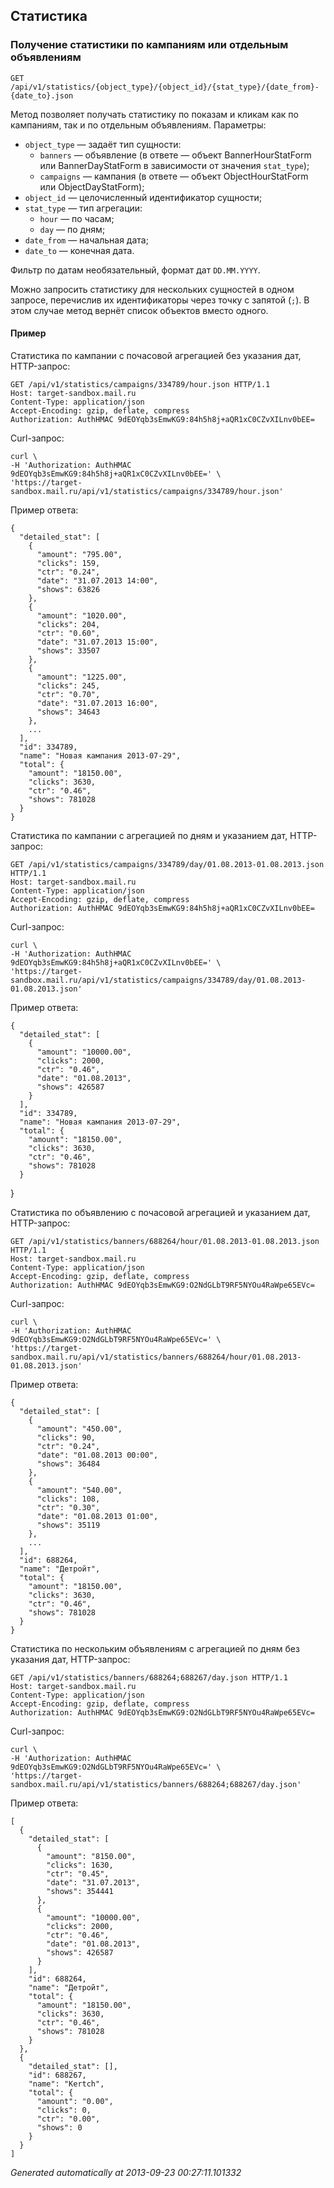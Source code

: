 ## Статистика


### Получение статистики по кампаниям или отдельным объявлениям
`GET /api/v1/statistics/{object_type}/{object_id}/{stat_type}/{date_from}-{date_to}.json`

Метод позволяет получать статистику по показам и кликам как по кампаниям,
так и по отдельным объявлениям. Параметры:

* `object_type` — задаёт тип сущности:
    + `banners` — объявление (в ответе — объект BannerHourStatForm или
    BannerDayStatForm в зависимости от значения `stat_type`);
    + `campaigns` — кампания (в ответе — объект ObjectHourStatForm или
    ObjectDayStatForm);
* `object_id` — целочисленный идентификатор сущности;
* `stat_type` — тип агрегации:
    + `hour` — по часам;
    + `day` — по дням;
* `date_from` — начальная дата;
* `date_to` — конечная дата.

Фильтр по датам необязательный, формат дат `DD.MM.YYYY`.

Можно запросить статистику для нескольких сущностей в одном запросе,
перечислив их идентификаторы через точку с запятой (`;`). В этом случае
метод вернёт список объектов вместо одного.

#### Пример

Статистика по кампании с почасовой агрегацией без указания дат, HTTP-запрос:

    GET /api/v1/statistics/campaigns/334789/hour.json HTTP/1.1
    Host: target-sandbox.mail.ru
    Content-Type: application/json
    Accept-Encoding: gzip, deflate, compress
    Authorization: AuthHMAC 9dEOYqb3sEmwKG9:84h5h8j+aQR1xC0CZvXILnv0bEE=

Curl-запрос:

    curl \
    -H 'Authorization: AuthHMAC 9dEOYqb3sEmwKG9:84h5h8j+aQR1xC0CZvXILnv0bEE=' \
    'https://target-sandbox.mail.ru/api/v1/statistics/campaigns/334789/hour.json'

Пример ответа:

    {
      "detailed_stat": [
        {
          "amount": "795.00",
          "clicks": 159,
          "ctr": "0.24",
          "date": "31.07.2013 14:00",
          "shows": 63826
        },
        {
          "amount": "1020.00",
          "clicks": 204,
          "ctr": "0.60",
          "date": "31.07.2013 15:00",
          "shows": 33507
        },
        {
          "amount": "1225.00",
          "clicks": 245,
          "ctr": "0.70",
          "date": "31.07.2013 16:00",
          "shows": 34643
        },
        ...
      ],
      "id": 334789,
      "name": "Новая кампания 2013-07-29",
      "total": {
        "amount": "18150.00",
        "clicks": 3630,
        "ctr": "0.46",
        "shows": 781028
      }
    }

Статистика по кампании с агрегацией по дням и указанием дат, HTTP-запрос:

    GET /api/v1/statistics/campaigns/334789/day/01.08.2013-01.08.2013.json HTTP/1.1
    Host: target-sandbox.mail.ru
    Content-Type: application/json
    Accept-Encoding: gzip, deflate, compress
    Authorization: AuthHMAC 9dEOYqb3sEmwKG9:84h5h8j+aQR1xC0CZvXILnv0bEE=

Curl-запрос:

    curl \
    -H 'Authorization: AuthHMAC 9dEOYqb3sEmwKG9:84h5h8j+aQR1xC0CZvXILnv0bEE=' \
    'https://target-sandbox.mail.ru/api/v1/statistics/campaigns/334789/day/01.08.2013-01.08.2013.json'

Пример ответа:

    {
      "detailed_stat": [
        {
          "amount": "10000.00",
          "clicks": 2000,
          "ctr": "0.46",
          "date": "01.08.2013",
          "shows": 426587
        }
      ],
      "id": 334789,
      "name": "Новая кампания 2013-07-29",
      "total": {
        "amount": "18150.00",
        "clicks": 3630,
        "ctr": "0.46",
        "shows": 781028
      }
}

Статистика по объявлению с почасовой агрегацией и указанием дат, HTTP-запрос:

    GET /api/v1/statistics/banners/688264/hour/01.08.2013-01.08.2013.json HTTP/1.1
    Host: target-sandbox.mail.ru
    Content-Type: application/json
    Accept-Encoding: gzip, deflate, compress
    Authorization: AuthHMAC 9dEOYqb3sEmwKG9:O2NdGLbT9RF5NYOu4RaWpe65EVc=

Curl-запрос:

    curl \
    -H 'Authorization: AuthHMAC 9dEOYqb3sEmwKG9:O2NdGLbT9RF5NYOu4RaWpe65EVc=' \
    'https://target-sandbox.mail.ru/api/v1/statistics/banners/688264/hour/01.08.2013-01.08.2013.json'

Пример ответа:

    {
      "detailed_stat": [
        {
          "amount": "450.00",
          "clicks": 90,
          "ctr": "0.24",
          "date": "01.08.2013 00:00",
          "shows": 36484
        },
        {
          "amount": "540.00",
          "clicks": 108,
          "ctr": "0.30",
          "date": "01.08.2013 01:00",
          "shows": 35119
        },
        ...
      ],
      "id": 688264,
      "name": "Детройт",
      "total": {
        "amount": "18150.00",
        "clicks": 3630,
        "ctr": "0.46",
        "shows": 781028
      }
    }

Статистика по нескольким объявлениям с агрегацией по дням без указания дат, HTTP-запрос:

    GET /api/v1/statistics/banners/688264;688267/day.json HTTP/1.1
    Host: target-sandbox.mail.ru
    Content-Type: application/json
    Accept-Encoding: gzip, deflate, compress
    Authorization: AuthHMAC 9dEOYqb3sEmwKG9:O2NdGLbT9RF5NYOu4RaWpe65EVc=

Curl-запрос:

    curl \
    -H 'Authorization: AuthHMAC 9dEOYqb3sEmwKG9:O2NdGLbT9RF5NYOu4RaWpe65EVc=' \
    'https://target-sandbox.mail.ru/api/v1/statistics/banners/688264;688267/day.json'

Пример ответа:

    [
      {
        "detailed_stat": [
          {
            "amount": "8150.00",
            "clicks": 1630,
            "ctr": "0.45",
            "date": "31.07.2013",
            "shows": 354441
          },
          {
            "amount": "10000.00",
            "clicks": 2000,
            "ctr": "0.46",
            "date": "01.08.2013",
            "shows": 426587
          }
        ],
        "id": 688264,
        "name": "Детройт",
        "total": {
          "amount": "18150.00",
          "clicks": 3630,
          "ctr": "0.46",
          "shows": 781028
        }
      },
      {
        "detailed_stat": [],
        "id": 688267,
        "name": "Kertch",
        "total": {
          "amount": "0.00",
          "clicks": 0,
          "ctr": "0.00",
          "shows": 0
        }
      }
    ]



*Generated automatically at 2013-09-23 00:27:11.101332*